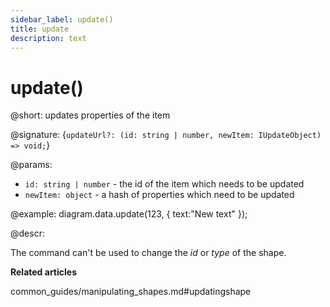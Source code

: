 ```yaml
---
sidebar_label: update()
title: update
description: text
---
```


# update()

@short: updates properties of the item

@signature: {`updateUrl?: (id: string | number, newItem: IUpdateObject) => void;`}

@params:

- `id: string | number` - the id of the item which needs to be updated
- `newItem: object` - a hash of properties which need to be updated

@example:
diagram.data.update(123, { text:"New text" });

@descr:

The command can't be used to change the *id* or *type* of the shape.

**Related articles**

common_guides/manipulating_shapes.md#updatingshape
